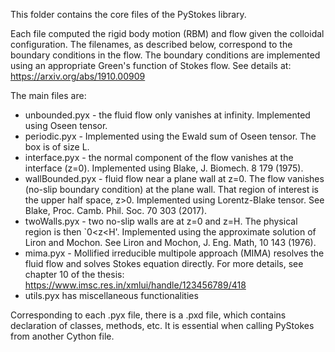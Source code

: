 This folder contains the core files of the PyStokes library.

Each file computed the rigid body motion (RBM) and flow given the colloidal configuration.
The filenames, as described below, correspond to the boundary conditions in the flow. The boundary conditions are implemented using an appropriate Green's function of Stokes flow. See details at: https://arxiv.org/abs/1910.00909

The main files are:
* unbounded.pyx - the fluid flow only vanishes at infinity. Implemented using Oseen tensor.
* periodic.pyx - Implemented using the Ewald sum of Oseen tensor. The box is of size L.
* interface.pyx - the normal component of the flow vanishes at the interface (z=0). Implemented using Blake, J. Biomech. 8 179 (1975).
* wallBounded.pyx - fluid flow near a plane wall at z=0. The flow vanishes (no-slip boundary condition) at the plane wall. That region of interest is the upper half space, z>0. Implemented using Lorentz-Blake tensor. See Blake, Proc. Camb. Phil. Soc. 70 303 (2017).
* twoWalls.pyx - two no-slip walls are at z=0 and z=H. The physical region is then `0<z<H'. Implemented using the approximate solution of Liron and Mochon. See Liron and Mochon, J. Eng. Math, 10 143 (1976).
* mima.pyx - Mollified irreducible multipole approach (MIMA) resolves the fluid flow and solves Stokes equation directly. For more details, see chapter 10 of the thesis: https://www.imsc.res.in/xmlui/handle/123456789/418 
* utils.pyx has miscellaneous functionalities

Corresponding to each .pyx file, there is a .pxd file, which contains declaration of classes, methods, etc. It is essential when calling PyStokes from another Cython file.
